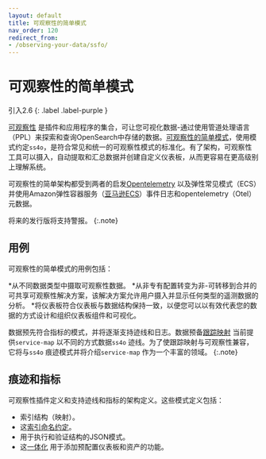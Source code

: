 ```yaml
---
layout: default
title: 可观察性的简单模式
nav_order: 120
redirect_from:
- /observing-your-data/ssfo/ 
---
```


# 可观察性的简单模式
引入2.6
{: .label .label-purple }

[可观察性]({{site.url}}{{site.baseurl}}/observing-your-data/index/) 是插件和应用程序的集合，可让您可视化数据-通过使用管道处理语言（PPL）来探索和查询OpenSearch中存储的数据。[可观察性的简单模式](https://github.com/opensearch-project/opensearch-catalog/tree/main/docs/schema/observability)，使用模式约定`ss4o`，是符合常见和统一的可观察性模式的标准化。有了架构，可观察性工具可以摄入，自动提取和汇总数据并创建自定义仪表板，从而更容易在更高级别上理解系统。

可观察性的简单架构都受到两者的启发[Opentelemetry](https://opentelemetry.io/docs/) 以及弹性常见模式（ECS）并使用Amazon弹性容器服务（[亚马逊ECS](https://docs.aws.amazon.com/AmazonECS/latest/developerguide/ecs_cwe_events.html)）事件日志和opentelemetry（Otel）元数据。

将来的发行版将支持警报。
{:.note}

## 用例

可观察性的简单模式的用例包括：

*从不同数据类型中摄取可观察性数据。
*从非专有配置转变为非-可转移到合并的可共享可观察性解决方案，该解决方案允许用户摄入并显示任何类型的遥测数据的分析。
*将仪表板符合仪表板与数据结构保持一致，以便您可以以有效代表您的数据的方式设计和组织仪表板组件和可视化。

数据预先符合指标的模式，并将逐渐支持迹线和日志。数据预备[跟踪映射]({{site.url}}{{site.baseurl}}/data-prepper/common-use-cases/trace-analytics/) 当前提供`service-map` 以不同的方式数据`ss4o` 迹线。为了使跟踪映射与可观察性兼容，它将与`ss4o` 痕迹模式并将介绍`service-map` 作为一个丰富的领域。
{:.note}

## 痕迹和指标

可观察性插件定义和支持迹线和指标的架构定义。这些模式定义包括：

- 索引结构（映射）。
- 这[索引命名约定](https://github.com/opensearch-project/observability/issues/1405)。
- 用于执行和验证结构的JSON模式。
- 这[一体化](https://github.com/opensearch-project/OpenSearch-Dashboards/issues/3412) 用于添加预配置仪表板和资产的功能。

